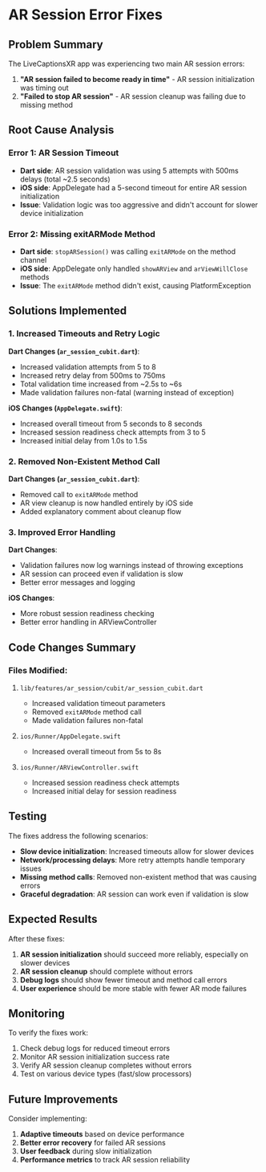 # AR Session Error Fixes

## Problem Summary

The LiveCaptionsXR app was experiencing two main AR session errors:

1. **"AR session failed to become ready in time"** - AR session initialization was timing out
2. **"Failed to stop AR session"** - AR session cleanup was failing due to missing method

## Root Cause Analysis

### Error 1: AR Session Timeout
- **Dart side**: AR session validation was using 5 attempts with 500ms delays (total ~2.5 seconds)
- **iOS side**: AppDelegate had a 5-second timeout for entire AR session initialization
- **Issue**: Validation logic was too aggressive and didn't account for slower device initialization

### Error 2: Missing exitARMode Method
- **Dart side**: `stopARSession()` was calling `exitARMode` on the method channel
- **iOS side**: AppDelegate only handled `showARView` and `arViewWillClose` methods
- **Issue**: The `exitARMode` method didn't exist, causing PlatformException

## Solutions Implemented

### 1. Increased Timeouts and Retry Logic

**Dart Changes (`ar_session_cubit.dart`)**:
- Increased validation attempts from 5 to 8
- Increased retry delay from 500ms to 750ms
- Total validation time increased from ~2.5s to ~6s
- Made validation failures non-fatal (warning instead of exception)

**iOS Changes (`AppDelegate.swift`)**:
- Increased overall timeout from 5 seconds to 8 seconds
- Increased session readiness check attempts from 3 to 5
- Increased initial delay from 1.0s to 1.5s

### 2. Removed Non-Existent Method Call

**Dart Changes (`ar_session_cubit.dart`)**:
- Removed call to `exitARMode` method
- AR view cleanup is now handled entirely by iOS side
- Added explanatory comment about cleanup flow

### 3. Improved Error Handling

**Dart Changes**:
- Validation failures now log warnings instead of throwing exceptions
- AR session can proceed even if validation is slow
- Better error messages and logging

**iOS Changes**:
- More robust session readiness checking
- Better error handling in ARViewController

## Code Changes Summary

### Files Modified:
1. `lib/features/ar_session/cubit/ar_session_cubit.dart`
   - Increased validation timeout parameters
   - Removed `exitARMode` method call
   - Made validation failures non-fatal

2. `ios/Runner/AppDelegate.swift`
   - Increased overall timeout from 5s to 8s

3. `ios/Runner/ARViewController.swift`
   - Increased session readiness check attempts
   - Increased initial delay for session readiness

## Testing

The fixes address the following scenarios:
- **Slow device initialization**: Increased timeouts allow for slower devices
- **Network/processing delays**: More retry attempts handle temporary issues
- **Missing method calls**: Removed non-existent method that was causing errors
- **Graceful degradation**: AR session can work even if validation is slow

## Expected Results

After these fixes:
1. **AR session initialization** should succeed more reliably, especially on slower devices
2. **AR session cleanup** should complete without errors
3. **Debug logs** should show fewer timeout and method call errors
4. **User experience** should be more stable with fewer AR mode failures

## Monitoring

To verify the fixes work:
1. Check debug logs for reduced timeout errors
2. Monitor AR session initialization success rate
3. Verify AR session cleanup completes without errors
4. Test on various device types (fast/slow processors)

## Future Improvements

Consider implementing:
1. **Adaptive timeouts** based on device performance
2. **Better error recovery** for failed AR sessions
3. **User feedback** during slow initialization
4. **Performance metrics** to track AR session reliability 